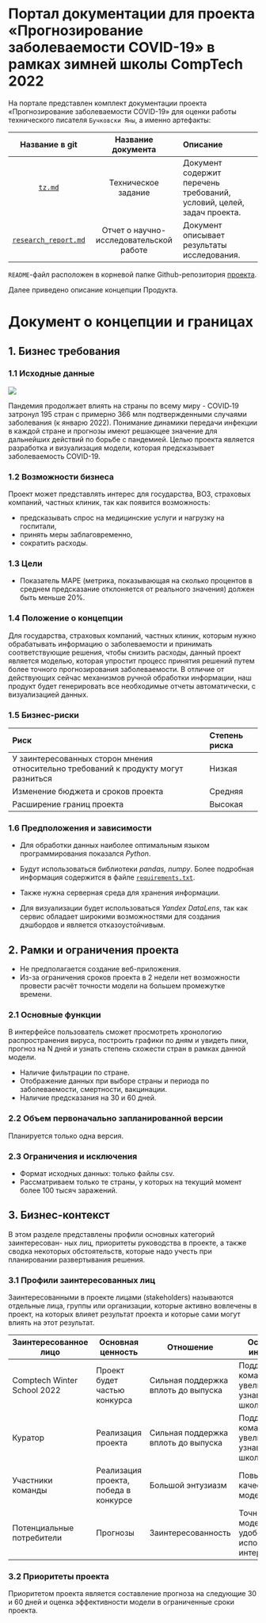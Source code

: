 # Портал документации для проекта «Прогнозирование заболеваемости COVID-19» в рамках зимней школы CompTech 2022

На портале представлен комплект документации проекта «Прогнозирование заболеваемости COVID-19» для оценки работы технического писателя `Бучковски Яны`, а именно артефакты:

| **Название в git**  | **Название документа**  | **Описание** |
|:-------------: |:---------------:| :-------------|
| [`tz.md`](source/tz.md)      | Техническое задание        |     Документ содержит перечень требований, условий, целей, задач проекта.   |
| [`research_report.md`](source/research_report.md) | Отчет о научно-исследовательской работе        |  Документ описывает результаты исследования.|


`README`-файл расположен в корневой папке Github-репозитория [проекта](https://github.com/comptech-winter-school/covid19-prediction).

Далее приведено описание концепции Продукта.

# Документ о концепции и границах #

## 1. Бизнес требования ##

### 1.1 Исходные данные ###

![](https://i.ibb.co/0Kkd7Mn/Global-Spread-COVID-19-2.gif)

Пандемия продолжает влиять на страны по всему миру - COVID‐19 затронул 195 стран с примерно 366 млн подтвержденными случаями заболевания (к 
январю 2022). Понимание динамики передачи инфекции в каждой стране и прогнозы имеют решающее значение для дальнейших действий по борьбе с 
пандемией. Целью проекта является разработка и визуализация модели, которая предсказывает заболеваемость COVID-19.

### 1.2 Возможности бизнеса ###

Проект может представлять интерес для государства, ВОЗ, страховых компаний, частных клиник, так как появится возможность:
- предсказывать спрос на медицинские услуги и нагрузку на
госпитали,
- принять меры заблаговременно, 
- сократить расходы.

### 1.3 Цели ###

- Показатель MAPE (метрика, показывающая на сколько процентов в среднем предсказание отклоняется от реального значения) должен быть меньше 20%.

### 1.4 Положение о концепции ###

Для государства, страховых компаний, частных клиник, которым нужно обрабатывать информацию о заболеваемости и принимать соответствующие решения, чтобы снизить расходы, данный проект является моделью, которая упростит процесс принятия решений путем более точного прогнозирования заболеваемости. В отличие от действующих сейчас механизмов ручной обработки информации, наш продукт будет генерировать все необходимые отчеты автоматически, с визуализацией данных.

### 1.5 Бизнес-риски ###


| **Риск**  | **Степень риска**  |
|:------------- |:---------------|
| У заинтересованных сторон мнения относительно требований к продукту могут разниться     | Низкая       | 
| Изменение бюджета и сроков проекта | Средняя      | 
| Расширение границ проекта | Высокая      | 


### 1.6 Предположения и зависимости ###

- Для обработки данных наиболее оптимальным языком программирования показался *Python*.

- Будут использоваться библиотеки *pandas, numpy*. Более подробная информация содержится в файле [`requirements.txt`](covid19-prediction/requirements.txt).

- Также нужна серверная среда для хранения информации.

- Для визуализации будет использоваться *Yandex DataLens*, так как сервис обладает широкими возможностями для создания дэшбордов и является отказоустойчивым.

## 2. Рамки и ограничения проекта ##

- Не предполагается создание веб-приложения.
- Из-за ограничения сроков проекта в 2 недели нет возможности 
провести расчёт точности модели на большем промежутке времени.

### 2.1 Основные функции ###

В интерфейсе пользователь сможет просмотреть хронологию распространения 
вируса, построить графики по дням и увидеть пики, прогноз на N дней и 
узнать степень схожести стран в рамках данной модели.

- Наличие фильтрации по стране.
- Отображение данных при выборе страны и периода по заболеваемости,
смертности, вакцинации.
- Наличие предсказания на 30 и 60 дней.

### 2.2 Объем первоначально запланированной версии ###

Планируется только одна версия.

### 2.3 Ограничения и исключения ###

- Формат исходных данных: только файлы csv.
- Рассматриваем только те страны, у которых на текущий момент более 
100 тысяч заражений.

## 3. Бизнес-контекст ##

В этом разделе представлены профили основных категорий заинтересован-
ных лиц, приоритеты руководства в проекте, а также сводка некоторых 
обстоятельств, которые надо учесть при планировании развертывания 
решения.

### 3.1 Профили заинтересованных лиц ###

Заинтересованными в проекте лицами (stakeholders) называются отдельные
лица, группы или организации, которые активно вовлечены в проект, на 
которых влияет результат проекта и которые сами могут влиять на этот 
результат.

| Заинтересованное лицо        | Основная ценность                                                                                           | Отношение                                                                                                                           | Основные интересы                                                                             | Ограничения                                                                                                           |
|------------------------------|-------------------------------------------------------------------------------------------------------------|-------------------------------------------------------------------------------------------------------------------------------------|-----------------------------------------------------------------------------------------------|-----------------------------------------------------------------------------------------------------------------------|
| Comptech Winter School 2022         | Проект будет частью конкурса | Сильная поддержка вплоть до выпуска| Поддержка команд, увеличение узнаваемости школы                       | Проекты должны быть выполнены в срок                                                                                                        |
| Куратор         | Реализация проекта | Сильная поддержка вплоть до выпуска         | Поддержка команд, увеличение узнаваемости школы                                                                       | Нет          |
| Участники команды | Реализация проекта, победа в конкурсе| Большой энтузиазм| Повышение качества модели                         | Нет                       |
| Потенциальные потребители      | Прогнозы          | Заинтересованность                          | Точность модели, удобство использования интерфейса                                      | Нет                                                                     |

### 3.2 Приоритеты проекта ###

Приоритетом проекта является составление прогноза на следующие 
30 и 60 дней и оценка эффективности модели в ограниченные сроки 
проекта. 
